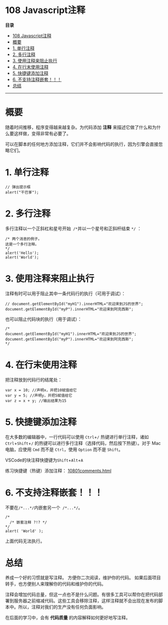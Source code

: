 # 108 Javascript注释

**目录**
- [108 Javascript注释](#108-javascript注释)
- [概要](#概要)
- [1. 单行注释](#1-单行注释)
- [2. 多行注释](#2-多行注释)
- [3. 使用注释来阻止执行](#3-使用注释来阻止执行)
- [4. 在行末使用注释](#4-在行末使用注释)
- [5. 快捷键添加注释](#5-快捷键添加注释)
- [6. 不支持注释嵌套！！！](#6-不支持注释嵌套)
- [总结](#总结)


***

# 概要

随着时间推移，程序变得越来越复杂。为代码添加 **注释** 来描述它做了什么和为什么要这样做，变得非常有必要了。

可以在脚本的任何地方添加注释，它们并不会影响代码的执行，因为引擎会直接忽略它们。

# 1. 单行注释

```
// 弹出提示框
alert("干巴爹");
```



# 2. 多行注释

多行注释以一个正斜杠和星号开始` /*`并以一个星号和正斜杆结束 `*/` ：

```
/* 两个消息的例子。
这是一个多行注释。
*/
alert('Hello');
alert('World');
```



# 3. 使用注释来阻止执行

注释有时可以用于阻止其中一条代码行的执行（可用于调试）：

```
// document.getElementById("myH1").innerHTML="欢迎来到JS的世界";
document.getElementById("myP").innerHTML="欢迎来到阿克西斯";
```

也可以阻止代码块的执行（用于调试）：

```
/*
document.getElementById("myH1").innerHTML="欢迎来到JS的世界";
document.getElementById("myP").innerHTML="欢迎来到阿克西斯";
*/
```



# 4. 在行末使用注释

把注释放到代码行的结尾处：

```
var x = 10; //声明x，并把10赋值给它
var y = 5; //声明y，并把5赋值给它
var z = x + y; //输出结果为15
```



# 5. 快捷键添加注释

在大多数的编辑器中，一行代码可以使用 `Ctrl`+`/` 热键进行单行注释，诸如 `Ctrl`+`Shift`+`/` 的热键可以进行多行注释（选择代码，然后按下热键）。对于 Mac 电脑，应使用 `Cmd` 而不是 `Ctrl`，使用 `Option` 而不是 `Shift`。

VSCode的块注释快捷键为`Shift`+`Alt`+`A`

练习快捷键（热键）添加注释： [10801comments.html](10801comments.html) 



# 6. 不支持注释嵌套！！！

不要在` /*...*/ `内嵌套另一个` /*...*/`。

```
/*
  /* 嵌套注释 ?!? */
*/
alert( 'World' );
```

上面代码无法执行。



# 总结

养成一个好的习惯就是写注释。
方便你二次阅读，维护你的代码。
如果后面项目转手，也方便别人来理解你的代码和维护你的代码。

注释会增加代码总量，但这一点也不是什么问题。有很多工具可以帮你在把代码部署到服务器之前缩减代码。这些工具会移除注释，这样注释就不会出现在发布的脚本中。所以，注释对我们的生产没有任何负面影响。

在后面的学习中，会有 **代码质量** 的内容解释如何更好地写注释。